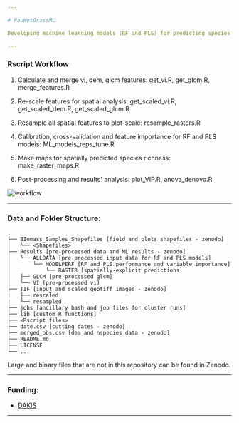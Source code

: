 ```yaml
---

# PauWetGrassML

Developing machine learning models (RF and PLS) for predicting species richness in a wet grassland field under varying cutting systems in north Germany (Paulinenaue). All ML models and data processing was done using the [R language](https://www.r-project.org/) version 4.0.0.

---
```


### Rscript Workflow

1. Calculate and merge vi, dem, glcm features: get_vi.R, get_glcm.R, merge_features.R
   
2. Re-scale features for spatial analysis: get_scaled_vi.R, get_scaled_dem.R, get_scaled_glcm.R

3. Resample all spatial features to plot-scale: resample_rasters.R
   
4. Calibration, cross-validation and feature importance for RF and PLS models: ML_models_reps_tune.R
   
5. Make maps for spatially predicted species richness: make_raster_maps.R

6. Post-processing and results' analysis: plot_VIP.R, anova_denovo.R

![workflow](https://github.com/user-attachments/assets/17cc5545-7058-4c9d-98db-fd8068fbf62a)

---

### Data and Folder Structure: ###
    .
    ├── BIomass_Samples_Shapefiles [field and plots shapefiles - zenodo]
    │   └── <Shapefiles>
    ├── Results [pre-processed data and ML results - zenodo]
    │   └── ALLDATA [pre-processed input data for RF and PLS models]
    │       └── MODELPERF [RF and PLS performance and variable importance]
    │           └── RASTER [spatially-explicit predictions]    
    │   ├── GLCM [pre-processed glcm]
    │   └── VI [pre-processed vi]           
    ├── TIF [input and scaled geotiff images - zenodo]
    |   ├── rescaled
    |   └── resampled
    ├── jobs [ancillary bash and job files for cluster runs]
    ├── lib [custom R functions]    
    ├── <Rscript files>    
    ├── date.csv [cutting dates - zenodo]
    ├── merged_obs.csv [dem and nspecies data - zenodo]
    ├── README.md
    ├── LICENSE
    └── ...

Large and binary files that are not in this repository can be found in Zenodo.
    
---

### Funding: 

- [DAKIS](https://adz-dakis.com/en/)

---



